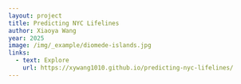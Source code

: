 ```yaml
---
layout: project
title: Predicting NYC Lifelines
author: Xiaoya Wang
year: 2025
image: /img/_example/diomede-islands.jpg
links:
  - text: Explore
    url: https://xywang1010.github.io/predicting-nyc-lifelines/
---
```

